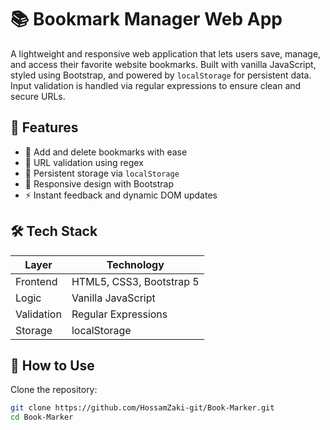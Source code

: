 # 📚 Bookmark Manager Web App

A lightweight and responsive web application that lets users save, manage, and access their favorite website bookmarks. Built with vanilla JavaScript, styled using Bootstrap, and powered by `localStorage` for persistent data. Input validation is handled via regular expressions to ensure clean and secure URLs.

## 🚀 Features

- 🔖 Add and delete bookmarks with ease
- 🧪 URL validation using regex
- 💾 Persistent storage via `localStorage`
- 📱 Responsive design with Bootstrap
- ⚡ Instant feedback and dynamic DOM updates

## 🛠️ Tech Stack

| Layer        | Technology         |
|--------------|--------------------|
| Frontend     | HTML5, CSS3, Bootstrap 5 |
| Logic        | Vanilla JavaScript |
| Validation   | Regular Expressions |
| Storage      | localStorage       |


## 🧾 How to Use

Clone the repository:
   ```bash
   git clone https://github.com/HossamZaki-git/Book-Marker.git
   cd Book-Marker
```
